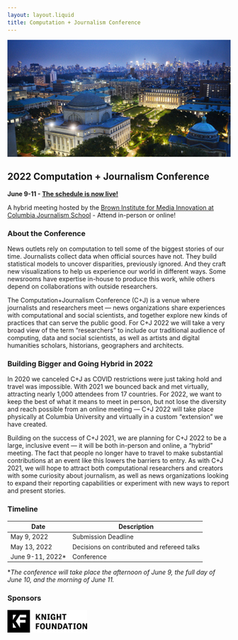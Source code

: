 ```yaml
---
layout: layout.liquid
title: Computation + Journalism Conference
---
```

![Columbia image](images/columbiaImage.jpeg)

## 2022 Computation + Journalism Conference

**June 9-11 - [The schedule is now live!](https://cj2022.brown.columbia.edu)**

A hybrid meeting hosted by the [Brown Institute for Media Innovation at Columbia Journalism School](https://brown.columbia.edu/) - Attend in-person or online!

### About the Conference

News outlets rely on computation to tell some of the biggest stories of our time. Journalists collect data when official sources have not. They build statistical models to uncover disparities, previously ignored. And they craft new visualizations to help us experience our world in different ways. Some newsrooms have expertise in-house to produce this work, while others depend on collaborations with outside researchers.

The Computation+Journalism Conference (C+J) is a venue where journalists and researchers meet — news organizations share experiences with computational and social scientists, and together explore new kinds of practices that can serve the public good. For C+J 2022 we will take a very broad view of the term “researchers” to include our traditional audience of computing, data and social scientists, as well as artists and digital humanities scholars, historians, geographers and architects.

### Building Bigger and Going Hybrid in 2022

In 2020 we canceled C+J as COVID restrictions were just taking hold and travel was impossible. With 2021 we bounced back and met virtually, attracting nearly 1,000 attendees from 17 countries. For 2022, we want to keep the best of what it means to meet in person, but not lose the diversity and reach possible from an online meeting — C+J 2022 will take place physically at Columbia University and virtually in a custom “extension” we have created.

Building on the success of C+J 2021, we are planning for C+J 2022 to be a large, inclusive event — it will be both in-person and online, a “hybrid” meeting. The fact that people no longer have to travel to make substantial contributions at an event like this lowers the barriers to entry. As with C+J 2021, we will hope to attract both computational researchers and creators with some curiosity about journalism, as well as news organizations looking to expand their reporting capabilities or experiment with new ways to report and present stories.

### Timeline

| Date      | Description |
| ----------- | ----------- |
| May 9, 2022      | Submission Deadline       |
| May 13, 2022   | Decisions on contributed and refereed talks        |
| June 9-11, 2022*   | Conference |

**The conference will take place the afternoon of June 9, the full day of June 10, and the morning of June 11.*

### Sponsors

<img src="images/knightFoundationLogo.png" alt="Knight Foundation logo" width="180 em"/>
